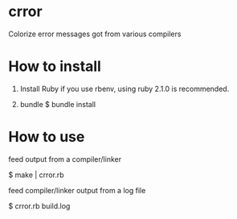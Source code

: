 crror
=====

Colorize error messages got from various compilers


How to install
==============

1. Install Ruby
   if you use rbenv, using ruby 2.1.0 is recommended.

2. bundle
   $ bundle install


How to use
==========

feed output from a compiler/linker

$ make | crror.rb


feed compiler/linker output from a log file

$ crror.rb build.log

